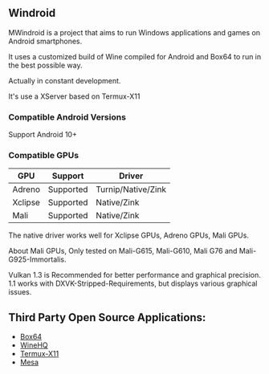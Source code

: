 ## Windroid

MWindroid is a project that aims to run Windows applications and games on Android smartphones.

It uses a customized build of Wine compiled for Android and Box64 to run in the best possible way.

Actually in constant development.

It's use a XServer based on Termux-X11 

### Compatible Android Versions

Support Android 10+

### Compatible GPUs

| GPU        | Support               | Driver                      |
|------------|-----------------------|-----------------------------|
| Adreno     | Supported             | Turnip/Native/Zink          |
| Xclipse    | Supported             | Native/Zink                 |
| Mali       | Supported             | Native/Zink                 |

The native driver works well for Xclipse GPUs, Adreno GPUs, Mali GPUs.

About Mali GPUs, Only tested on Mali-G615, Mali-G610, Mali G76 and Mali-G925-Immortalis.

Vulkan 1.3 is Recommended for better performance and graphical precision. 1.1 works with DXVK-Stripped-Requirements, but displays various graphical issues.

## Third Party Open Source Applications:

- [Box64](https://github.com/ptitSeb/box64)
- [WineHQ](https://gitlab.winehq.org/wine/wine)
- [Termux-X11](https://github.com/termux/termux-x11)
- [Mesa](https://gitlab.freedesktop.org/mesa/mesa)
